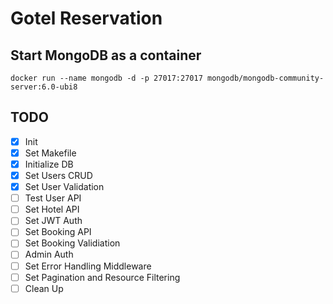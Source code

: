 # Gotel Reservation

## Start MongoDB as a container
`docker run --name mongodb -d -p 27017:27017 mongodb/mongodb-community-server:6.0-ubi8`

## TODO

- [x] Init
- [x] Set Makefile
- [x] Initialize DB
- [x] Set Users CRUD
- [x] Set User Validation
- [ ] Test User API
- [ ] Set Hotel API
- [ ] Set JWT Auth
- [ ] Set Booking API
- [ ] Set Booking Validiation
- [ ] Admin Auth
- [ ] Set Error Handling Middleware
- [ ] Set Pagination and Resource Filtering
- [ ] Clean Up